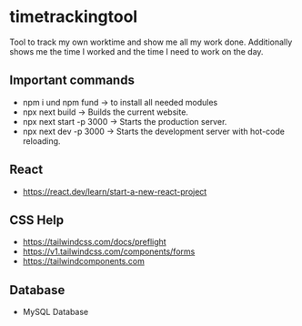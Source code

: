 # timetrackingtool
Tool to track my own worktime and show me all my work done.
Additionally shows me the time I worked and the time I need to work on the day.

## Important commands
* npm i und npm fund -> to install all needed modules
* npx next build -> Builds the current website.
* npx next start -p 3000 -> Starts the production server.
* npx next dev -p 3000 -> Starts the development server with hot-code reloading.

## React
* https://react.dev/learn/start-a-new-react-project

## CSS Help
* https://tailwindcss.com/docs/preflight
* https://v1.tailwindcss.com/components/forms
* https://tailwindcomponents.com

## Database
* MySQL Database